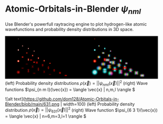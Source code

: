 # Atomic-Orbitals-in-Blender $\psi_{n m l}$


Use Blender's powerfull raytracing engine to plot hydrogen-like atomic wavefunctions and probability density distributions in 3D space.

 
 
 
![alt text](https://github.com/dom128/Atomic-Orbitals-in-Blender/blob/main/composite.jpeg)
(left) Probability density distributions $\rho (\vec{x}) = ||\psi_{n m l}(\vec{x})||^2$ (right) Wave functions $\psi_{n m l}(\vec{x}) = \langle \vec{x} | n,m,l \rangle $

![alt text](https://github.com/dom128/Atomic-Orbitals-in-Blender/blob/main/631.png | width=100)
(left) Probability density distribution $\rho (\vec{x}) = ||\psi_{6 3 1}(\vec{x})||^2$ (right) Wave function $\psi_{6 3 1}(\vec{x}) = \langle \vec{x} | n=6,m=3,l=1 \rangle $

